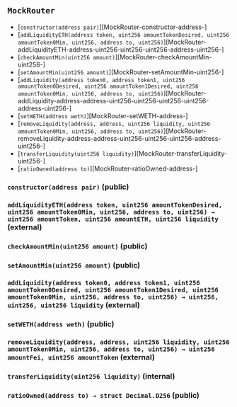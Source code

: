 ## <span id="MockRouter"></span> `MockRouter`



- [`constructor(address pair)`][MockRouter-constructor-address-]
- [`addLiquidityETH(address token, uint256 amountTokenDesired, uint256 amountToken0Min, uint256, address to, uint256)`][MockRouter-addLiquidityETH-address-uint256-uint256-uint256-address-uint256-]
- [`checkAmountMin(uint256 amount)`][MockRouter-checkAmountMin-uint256-]
- [`setAmountMin(uint256 amount)`][MockRouter-setAmountMin-uint256-]
- [`addLiquidity(address token0, address token1, uint256 amountToken0Desired, uint256 amountToken1Desired, uint256 amountToken0Min, uint256, address to, uint256)`][MockRouter-addLiquidity-address-address-uint256-uint256-uint256-uint256-address-uint256-]
- [`setWETH(address weth)`][MockRouter-setWETH-address-]
- [`removeLiquidity(address, address, uint256 liquidity, uint256 amountToken0Min, uint256, address to, uint256)`][MockRouter-removeLiquidity-address-address-uint256-uint256-uint256-address-uint256-]
- [`transferLiquidity(uint256 liquidity)`][MockRouter-transferLiquidity-uint256-]
- [`ratioOwned(address to)`][MockRouter-ratioOwned-address-]
### <span id="MockRouter-constructor-address-"></span> `constructor(address pair)` (public)



### <span id="MockRouter-addLiquidityETH-address-uint256-uint256-uint256-address-uint256-"></span> `addLiquidityETH(address token, uint256 amountTokenDesired, uint256 amountToken0Min, uint256, address to, uint256) → uint256 amountToken, uint256 amountETH, uint256 liquidity` (external)



### <span id="MockRouter-checkAmountMin-uint256-"></span> `checkAmountMin(uint256 amount)` (public)



### <span id="MockRouter-setAmountMin-uint256-"></span> `setAmountMin(uint256 amount)` (public)



### <span id="MockRouter-addLiquidity-address-address-uint256-uint256-uint256-uint256-address-uint256-"></span> `addLiquidity(address token0, address token1, uint256 amountToken0Desired, uint256 amountToken1Desired, uint256 amountToken0Min, uint256, address to, uint256) → uint256, uint256, uint256 liquidity` (external)



### <span id="MockRouter-setWETH-address-"></span> `setWETH(address weth)` (public)



### <span id="MockRouter-removeLiquidity-address-address-uint256-uint256-uint256-address-uint256-"></span> `removeLiquidity(address, address, uint256 liquidity, uint256 amountToken0Min, uint256, address to, uint256) → uint256 amountFei, uint256 amountToken` (external)



### <span id="MockRouter-transferLiquidity-uint256-"></span> `transferLiquidity(uint256 liquidity)` (internal)



### <span id="MockRouter-ratioOwned-address-"></span> `ratioOwned(address to) → struct Decimal.D256` (public)



